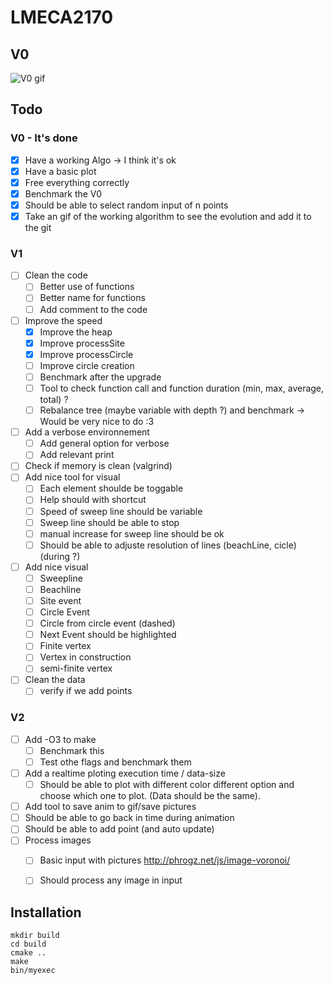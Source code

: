 # LMECA2170

## V0

![V0 gif](Vid/V0.gif)

## Todo
### V0 - It's done
* [x] Have a working Algo -> I think it's ok
* [x] Have a basic plot
* [x] Free everything correctly
* [x] Benchmark the V0
* [x] Should be able to select random input of n points
* [x] Take an gif of the working algorithm to see the evolution and add it to the git

### V1
* [ ] Clean the code
  * [ ] Better use of functions
  * [ ] Better name for functions
  * [ ] Add comment to the code
* [ ] Improve the speed 
  * [x] Improve the heap
  * [x] Improve processSite
  * [x] Improve processCircle
  * [ ] Improve circle creation
  * [ ] Benchmark after the upgrade 
  * [ ] Tool to check function call and function duration (min, max, average, total) ?
  * [ ] Rebalance tree (maybe variable with depth ?) and benchmark -> Would be very nice to do :3
* [ ] Add a verbose environnement
  * [ ] Add general option for verbose
  * [ ] Add relevant print
* [ ] Check if memory is clean (valgrind)
* [ ] Add nice tool for visual
  * [ ] Each element shoulde be toggable
  * [ ] Help should with shortcut
  * [ ] Speed of sweep line should be variable
  * [ ] Sweep line should be able to stop
  * [ ] manual increase for sweep line should be ok
  * [ ] Should be able to adjuste resolution of lines (beachLine, cicle) (during ?)
* [ ] Add nice visual
  * [ ] Sweepline
  * [ ] Beachline
  * [ ] Site event
  * [ ] Circle Event
  * [ ] Circle from circle event (dashed)
  * [ ] Next Event should be highlighted
  * [ ] Finite vertex
  * [ ] Vertex in construction 
  * [ ] semi-finite vertex
* [ ] Clean the data
  * [ ] verify if we add points

### V2
* [ ] Add -O3 to make
  * [ ] Benchmark this 
  * [ ] Test othe flags and benchmark them
* [ ] Add a realtime ploting execution time / data-size
  * [ ] Should be able to plot with different color different option and choose which one to plot. (Data should be the same).
* [ ] Add tool to save anim to gif/save pictures
* [ ] Should be able to go back in time during animation
* [ ] Should be able to add point (and auto update)
* [ ] Process images
  * [ ] Basic input with pictures http://phrogz.net/js/image-voronoi/
  * [ ] Should process any image in input



## Installation
```
mkdir build
cd build
cmake ..
make
bin/myexec
```
